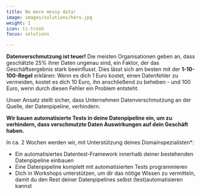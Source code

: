 ```yaml
---
title: No more messy data!
image: images/solutions/hero.jpg
weight: 1
icon: ti-trash
focus: solutions

---
```


**Datenverschmutzung ist teuer!** Die meisten Organisationen geben an, dass geschätzte 25% ihrer Daten ungenau sind, ein Faktor, der das Geschäftsergebnis stark beeinflusst. Dies lässt sich am besten mit der **1-10-100-Regel**  erklären: Wenn es dich 1 Euro kostet, einen Datenfehler zu vermeiden, kostet es dich 10 Euro, ihn anschließend zu beheben - und 100 Euro, wenn durch diesen Fehler ein Problem entsteht.

Unser Ansatz stellt sicher, dass Unternehmen Datenverschmutzung an der Quelle, der Datenpipeline, verhindern.

**Wir bauen automatisierte Tests in deine Datenpipeline ein, um zu verhindern, dass verschmutzte Daten Auswirkungen auf dein Geschäft haben.**

In ca. 2 Wochen werden wir, mit Unterstützung deines Domainspezialisten*:

* Ein automatisiertes Datentest-Framework innerhalb deiner bestehenden Datenpipeline einbauen
* Eine Datenpipeline komplett mit automatisierten Tests programmieren
* Dich in Workshops unterstützen, um dir das nötige Wissen zu vermitteln, damit du den Rest deiner Datenpipelines selbst (test)automatisieren kannst

